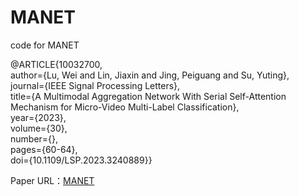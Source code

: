 # MANET
code for MANET

@ARTICLE{10032700,  
  author={Lu, Wei and Lin, Jiaxin and Jing, Peiguang and Su, Yuting},  
  journal={IEEE Signal Processing Letters},   
  title={A Multimodal Aggregation Network With Serial Self-Attention Mechanism for Micro-Video Multi-Label Classification},   
  year={2023},  
  volume={30},  
  number={},  
  pages={60-64},  
  doi={10.1109/LSP.2023.3240889}}  

Paper URL：[MANET](https://ieeexplore.ieee.org/document/10032700?source=authoralert)  
 